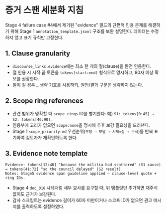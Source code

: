 # 증거 스팬 세분화 지침

Stage 4 failure case #4에서 제기된 "evidence" 필드의 단편적 인용 문제를 해결하기 위해 Stage 1 `annotation_template.jsonl` 구조를 보완 설명한다. 데이터는 수정하지 않고 표기 규칙만 고정한다.

## 1. Clause granularity
- `discourse_links.evidence`에는 최소 한 개의 절(clause)을 완전 인용한다.
- 절 인용 시 시작·끝 토큰을 `tokens[start:end]` 형식으로 명시하고, 80자 이상 확보를 권장한다.
- 절이 길 경우 `…` 생략 기호를 사용하되, 원인/결과 구문은 생략하지 않는다.

## 2. Scope ring references
- 관련 범위가 명확할 때 `scope_rings` ID를 병기한다: 예) `S1: tokens[0:45] → S2: tokens[46:90]`.
- 인용부에 고리가 없으면 `scope:none`을 명시해 추후 보강 필요성을 드러낸다.
- Stage 1 `scope_priority.md` 우선순위(`부정 → 모달 → 시제≈상 → 수식`)를 반복 표기하여 검토자가 재확인하도록 한다.

## 3. Evidence note template
```
Evidence: tokens[12:40] "because the militia had scattered" (S1 cause) → tokens[41:72] "so the council delayed" (S2 result)
Notes: Stage5 evidence span guideline applied – clause-level quote + ring IDs.
```
- Stage 4 `doc_018` 사례처럼 세부 묘사를 요구할 때, 위 템플릿만 추가하면 재주석 없이도 근거가 보강된다.
- 감사 스크립트는 evidence 길이가 60자 미만이거나 스코프 ID가 없으면 권고 메시지를 출력하도록 설정하였다.
